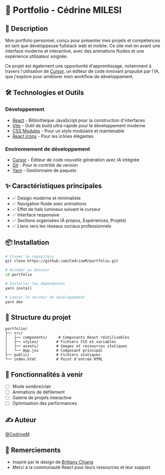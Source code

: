 # 🎨 Portfolio - Cédrine MILESI

## 📌 Description

Mon portfolio personnel, conçu pour présenter mes projets et compétences en tant que développeuse fullstack web et mobile. Ce site met en avant une interface moderne et interactive, avec des animations fluides et une expérience utilisateur soignée.

Ce projet est également une opportunité d'apprentissage, notamment à travers l'utilisation de [Cursor](https://cursor.sh/), un éditeur de code innovant propulsé par l'IA, que j'explore pour améliorer mon workflow de développement.

## 🛠️ Technologies et Outils

### Développement

- [React](https://reactjs.org/) - Bibliothèque JavaScript pour la construction d'interfaces
- [Vite](https://vitejs.dev/) - Outil de build ultra-rapide pour le développement moderne
- [CSS Modules](https://github.com/css-modules/css-modules) - Pour un style modulaire et maintenable
- [React Icons](https://react-icons.github.io/react-icons/) - Pour les icônes élégantes

### Environnement de développement

- [Cursor](https://cursor.sh/) - Éditeur de code nouvelle génération avec IA intégrée
- [Git](https://git-scm.com/) - Pour le contrôle de version
- [Yarn](https://yarnpkg.com/) - Gestionnaire de paquets

## ✨ Caractéristiques principales

- ✅ Design moderne et minimaliste
- ✅ Navigation fluide avec animations
- ✅ Effet de halo lumineux suivant le curseur
- ✅ Interface responsive
- ✅ Sections organisées (À propos, Expériences, Projets)
- ✅ Liens vers les réseaux sociaux professionnels

## 📦 Installation

```bash
# Cloner le repository
git clone https://github.com/CedrineM/portfolio.git

# Accéder au dossier
cd portfolio

# Installer les dépendances
yarn install

# Lancer le serveur de développement
yarn dev
```

## 🎯 Structure du projet

```
portfolio/
├── src/
│   ├── components/     # Composants React réutilisables
│   ├── styles/        # Fichiers CSS et variables
│   ├── assets/        # Images et ressources statiques
│   └── App.jsx        # Composant principal
├── public/            # Fichiers statiques
└── index.html         # Point d'entrée HTML
```

## 🔧 Fonctionnalités à venir

- [ ] Mode sombre/clair
- [ ] Animations de défilement
- [ ] Galerie de projets interactive
- [ ] Optimisation des performances

## ✍️ Auteur

[@CedrineM](https://github.com/CedrineM)

## 💐 Remerciements

- Inspiré par le design de [Brittany Chiang](https://brittanychiang.com/)
- Merci à la communauté React pour leurs ressources et leur support
